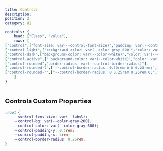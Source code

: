 ```yaml
---
title: Controls
description:
position: 2
category: UI

controls: {
	head: ["Class", "value"],
	rows: [
["control",["font-size: var(--control-font-size)","padding: var(--control-padding-y) var(--control-padding-x)","border-radius: var(--control-border-radius)"]],
["control-light",["background-color: var(--color-gray-600)","color: var(--color-gray-200)"]],
["control-dark",["background-color: var(--color-white)","color: var(--color-gray-900)"]],
["control-active",[" background-color: var(--color-white)","color: var(--color-brand-mint)"]],
["control-rounded","border-radius: var(--control-border-radius)"],
["control-rounded-l",["--control-border-radius: 0.25rem 0 0 0.25rem;","border-radius: var(--control-border-radius)"]],
["control-rounded-r",["--control-border-radius: 0 0.25rem 0.25rem 0;","border-radius: var(--control-border-radius)"]],
	]
}
---
```


<c-table pn="controls"></c-table>

## Controls Custom Properties

```css
:root {
	--control-font-size: var(--label);
	--control-bg: var(--color-gray-200);
	--control-color: var(--color-gray-600);
	--control-padding-y: 0.5rem;
	--control-padding-x: 2rem;
	--control-border-radius: 0.25rem;
}
```
